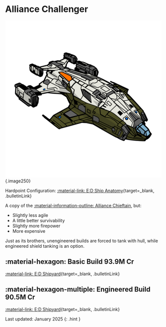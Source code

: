 # Alliance Challenger
![Ship Image](../assets/icons/alliance-challenger.svg){.image250}

Hardpoint Configuration: [:material-link: E:D Ship Anatomy](https://siriuscorp.cc/edsa/?s=alliance-challenger){target=_blank, .bulletinLink}

A copy of the [:material-information-outline: Alliance Chieftain](./chieftain.md), but:

* Slightly less agile
* A little better survivability
* Slightly more firepower
* More expensive

Just as its brothers, unengineered builds are forced to tank with hull, while engineered shield tanking is an option.

## :material-hexagon: Basic Build **93.9M Cr**

[:material-link: E:D Shipyard](https://edsy.org/#/L=ID00000H4C0SC0,HgB00Hf500Hf500Hf500FBG00FBG00FBG00,DBw00DBw00DBw00CEg00,9on00AAA00APo00Adt00AtU00B8g00BLA00Bb600,15O0015O0015O00,7Ue007jw0022K0022K0020m0012G0010i00,PvE_0Combat_0_D_0Basic){target=_blank, .bulletinLink}
<!-- [:material-link: Coriolis](){target=_blank, .bulletinLink} -->

## :material-hexagon-multiple: Engineered Build **90.5M Cr**

[:material-link: E:D Shipyard](https://edsy.org/#/L=ID00000H4C0SC0,HgBG0BI_W0Hf5G0BM_W0Hf5G0BM_W0Hf5G0BM_W0KYiG07M_W0KYiG07M_W0KYiG07M_W0,DCYG09L_W0DCYG09L_W0DCYG09L_W0CEgG02G_W0,9on00AAAG03I_W0APoG05I_W0AdtG05J_W0Aty00B8gG03L_W0BLeG05G_W0Bb600,7wv007wv007wv00,7UeG09I_W07k4G054_W07vL007vL0020m0012GG05I_W010iG05I_W0,PvE_0Combat_0_D_0Full_0Engi){target=_blank, .bulletinLink}
<!-- [:material-link: Coriolis](){target=_blank, .bulletinLink} -->

Last updated: January 2025
{: .hint }
